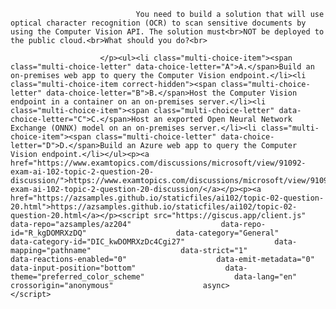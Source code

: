 <p class="card-text">
							
								You need to build a solution that will use optical character recognition (OCR) to scan sensitive documents by using the Computer Vision API. The solution must<br>NOT be deployed to the public cloud.<br>What should you do?<br>
							
						</p><ul><li class="multi-choice-item"><span class="multi-choice-letter" data-choice-letter="A">A.</span>Build an on-premises web app to query the Computer Vision endpoint.</li><li class="multi-choice-item correct-hidden"><span class="multi-choice-letter" data-choice-letter="B">B.</span>Host the Computer Vision endpoint in a container on an on-premises server.</li><li class="multi-choice-item"><span class="multi-choice-letter" data-choice-letter="C">C.</span>Host an exported Open Neural Network Exchange (ONNX) model on an on-premises server.</li><li class="multi-choice-item"><span class="multi-choice-letter" data-choice-letter="D">D.</span>Build an Azure web app to query the Computer Vision endpoint.</li></ul><p><a href="https://www.examtopics.com/discussions/microsoft/view/91092-exam-ai-102-topic-2-question-20-discussion/">https://www.examtopics.com/discussions/microsoft/view/91092-exam-ai-102-topic-2-question-20-discussion/</a></p><p><a href="https://azsamples.github.io/staticfiles/ai102/topic-02-question-20.html">https://azsamples.github.io/staticfiles/ai102/topic-02-question-20.html</a></p><script src="https://giscus.app/client.js"                    data-repo="azsamples/az204"                    data-repo-id="R_kgDOMRXzDQ"                    data-category="General"                    data-category-id="DIC_kwDOMRXzDc4Cgi27"                    data-mapping="pathname"                    data-strict="1"                    data-reactions-enabled="0"                    data-emit-metadata="0"                    data-input-position="bottom"                    data-theme="preferred_color_scheme"                    data-lang="en"                    crossorigin="anonymous"                    async>                    </script>